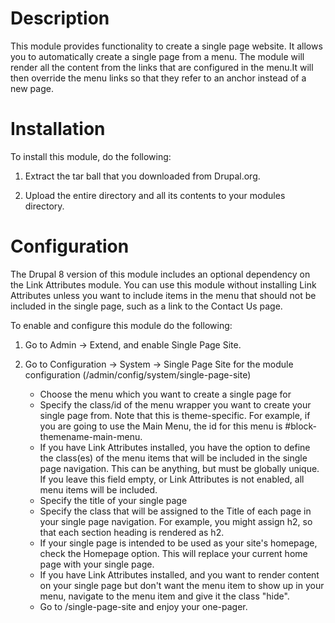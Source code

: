 # Description

This module provides functionality to create a single page website.
It allows you to automatically create a single page from a menu. 
The module will render all the content from the links 
that are configured in the menu.It will then override the menu links 
so that they refer to an anchor instead of a new page.

# Installation

To install this module, do the following:

1. Extract the tar ball that you downloaded from Drupal.org.

2. Upload the entire directory and all its contents to your modules directory.

# Configuration

The Drupal 8 version of this module includes an optional dependency 
on the Link Attributes module. You can use this module without installing 
Link Attributes unless you want to include items in the menu 
that should not be included in the single page, such as a link to the Contact Us page.

To enable and configure this module do the following:

1. Go to Admin -> Extend, and enable Single Page Site.

2. Go to Configuration -> System -> Single Page Site for the module configuration 
   (/admin/config/system/single-page-site)
   
   * Choose the menu which you want to create a single page for
   * Specify the class/id of the menu wrapper you want to create your single page from. 
      Note that this is theme-specific. 
      For example, if you are going to use the Main Menu, 
      the id for this menu is #block-themename-main-menu.
   * If you have Link Attributes installed, you have the option to define the class(es) 
     of the menu items that will be included in the single page navigation. 
     This can be anything, but must be globally unique. 
     If you leave this field empty, or Link Attributes is not enabled, 
     all menu items will be included.
   * Specify the title of your single page  
   * Specify the class that will be assigned to the Title of each page in your single page navigation. 
     For example, you might assign h2, so that each section heading is rendered as h2.
   * If your single page is intended to be used as your site's homepage, check the Homepage option. 
     This will replace your current home page with your single page.
   * If you have Link Attributes installed, and you want to render content on your single page but don't want 
     the menu item to show up in your menu, navigate to the menu item and give it the class "hide".
   * Go to /single-page-site and enjoy your one-pager.